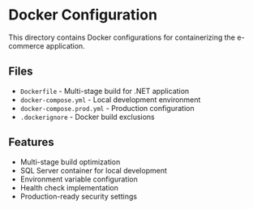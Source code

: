 # Docker Configuration

This directory contains Docker configurations for containerizing the e-commerce application.

## Files

- `Dockerfile` - Multi-stage build for .NET application
- `docker-compose.yml` - Local development environment
- `docker-compose.prod.yml` - Production configuration
- `.dockerignore` - Docker build exclusions

## Features

- Multi-stage build optimization
- SQL Server container for local development
- Environment variable configuration
- Health check implementation
- Production-ready security settings